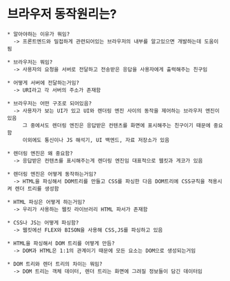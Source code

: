 브라우저 동작원리는?
===

    * 알아야하는 이유가 뭐임?
      -> 프론트엔드와 밀접하게 관련되어있는 브라우저의 내부를 알고있으면 개발하는데 도움이 됨

    * 브라우저는 뭐임?
      -> 사용자의 요청을 서버로 전달하고 전송받은 응답을 사용자에게 출력해주는 친구임

    * 어떻게 서버에 전달하는거임?
      -> URI라고 각 서버의 주소가 존재함 

    * 브라우저는 어떤 구조로 되어있음?
      -> 사용자가 보는 UI가 있고 UI와 렌더링 엔진 사이의 동작을 제어하는 브라우저 엔진이 있음
         그 중에서도 렌더링 엔진은 응답받은 컨텐츠를 화면에 표시해주는 친구이기 때문에 중요함
         이외에도 통신이나 JS 해석기, UI 백엔드, 자료 저장소가 있음

    * 렌더링 엔진은 왜 중요함?
      -> 응답받은 컨텐츠를 표시해주는게 렌더링 엔진임 대표적으로 웹킷과 게코가 있음

    * 렌더링 엔진은 어떻게 동작하는거임?
      -> HTML을 파싱해서 DOM트리를 만들고 CSS를 파싱한 다음 DOM트리에 CSS규칙을 적용시켜 렌더 트리를 생성함

    * HTML 파싱은 어떻게 하는거임?
      -> 우리가 사용하는 웹킷 라이브러리 HTML 파서가 존재함

    * CSS나 JS는 어떻게 파싱함?
      -> 웹킷에선 FLEX와 BISON을 사용해 CSS,JS를 파싱하고 있음

    * HTML을 파싱해서 DOM 트리를 어떻게 만듬?
      -> DOM과 HTML은 1:1의 관계이기 때문에 모든 요소는 DOM으로 생성되는거임

    * DOM 트리와 렌더 트리의 차이는 뭐임?
      -> DOM 트리는 객체 데이터, 렌더 트리는 화면에 그려질 정보들이 담긴 데이터임
